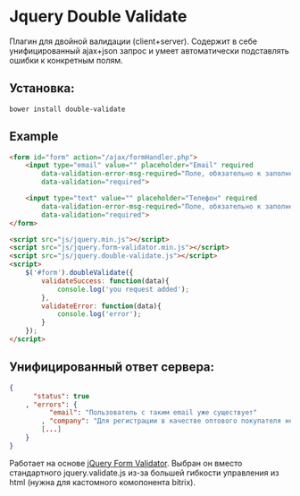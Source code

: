 # Jquery Double Validate
Плагин для двойной валидации (client+server). Содержит в себе унифицированный ajax+json запрос и умеет автоматически подставлять ошибки к конкретным полям.

## Установка:

```
bower install double-validate
```

## Example
```html
<form id="form" action="/ajax/formHandler.php">
	<input type="email" value="" placeholder="Email" required
		data-validation-error-msg-required="Поле, обязательно к заполнению"
		data-validation="required">

	<input type="text" value="" placeholder="Телефон" required
		data-validation-error-msg-required="Поле, обязательно к заполнению"
		data-validation="required">
</form>

<script src="js/jquery.min.js"></script>
<script src="js/jquery.form-validator.min.js"></script>
<script src="js/jquery.double-validate.js"></script>
<script>
	$('#form').doubleValidate({
		validateSuccess: function(data){
			console.log('you request added');
		},
		validateError: function(data){
			console.log('error');
		}
	});
</script>
```

## Унифицированный ответ сервера:
```json
{
	  "status": true
	, "errors": {
		  "email": "Пользователь с таким email уже существует"
		, "company": "Для регистрации в качестве оптового покупателя необходимо заполнить это поле"
		[...]
	}
}
```

Работает на основе [jQuery Form Validator](https://github.com/victorjonsson/jQuery-Form-Validator).
Выбран он вместо стандартного jquery.validate.js из-за большей гибкости управления из html (нужна для кастомного комопонента bitrix).

